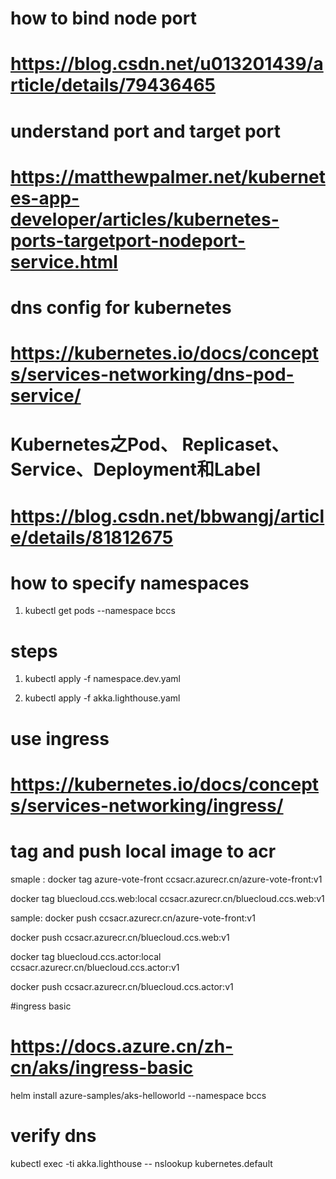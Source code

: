 
# how to bind node port 
# https://blog.csdn.net/u013201439/article/details/79436465

# understand port and target port
# https://matthewpalmer.net/kubernetes-app-developer/articles/kubernetes-ports-targetport-nodeport-service.html

# dns config for kubernetes
#  https://kubernetes.io/docs/concepts/services-networking/dns-pod-service/


# Kubernetes之Pod、 Replicaset、 Service、Deployment和Label
# https://blog.csdn.net/bbwangj/article/details/81812675

#  how to specify namespaces
1. kubectl get pods --namespace bccs


# steps

1. kubectl apply -f namespace.dev.yaml

2. kubectl apply -f akka.lighthouse.yaml


# use ingress
# https://kubernetes.io/docs/concepts/services-networking/ingress/


# tag and push local image to acr

smaple : docker tag azure-vote-front ccsacr.azurecr.cn/azure-vote-front:v1

docker tag bluecloud.ccs.web:local  ccsacr.azurecr.cn/bluecloud.ccs.web:v1

sample: docker push ccsacr.azurecr.cn/azure-vote-front:v1

docker push ccsacr.azurecr.cn/bluecloud.ccs.web:v1


docker tag bluecloud.ccs.actor:local ccsacr.azurecr.cn/bluecloud.ccs.actor:v1

docker push ccsacr.azurecr.cn/bluecloud.ccs.actor:v1

#ingress basic
# https://docs.azure.cn/zh-cn/aks/ingress-basic
helm install azure-samples/aks-helloworld --namespace bccs


# verify dns
kubectl exec -ti akka.lighthouse -- nslookup kubernetes.default
